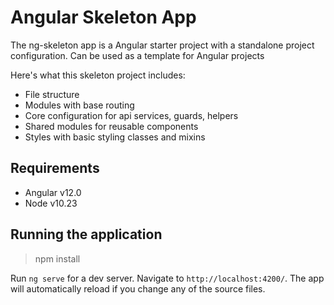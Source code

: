 # Angular Skeleton App
The ng-skeleton app is a Angular starter project with a standalone project configuration.
Can be used as a template for Angular projects

Here's what this skeleton project includes:
* File structure
* Modules with base routing
* Core configuration for api services, guards, helpers
* Shared modules for reusable components
* Styles with basic styling classes and mixins


## Requirements
* Angular v12.0
* Node v10.23


## Running the application
> npm install

Run `ng serve` for a dev server. Navigate to `http://localhost:4200/`. The app will automatically reload if you change any of the source files.
